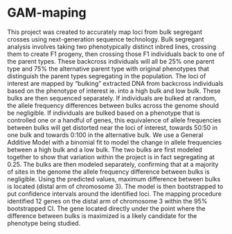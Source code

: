 # GAM-maping

This project was created to accurately map loci from bulk segregant crosses using next-generation sequence technology.  Bulk segregant analysis involves taking two phenotypically distinct inbred lines, crossing them to create F1 progeny, then crossing those F1 individuals back to one of the parent types.  These backcross individuals will all be 25% one parent type and 75% the alternative parent type with original phenotypes that distinguish the parent types segregating in the population. The loci of interest are mapped by “bulking” extracted DNA from backcross individuals based on the phenotype of interest ie. into a high bulk and low bulk.  These bulks are then sequenced separately.  If individuals are bulked at random, the allele frequency differences between bulks across the genome should be negligible.  If individuals are bulked based on a phenotype that is controlled one or a handful of genes, this equivalence of allele frequencies between bulks will get distorted near the loci of interest, towards 50:50 in one bulk and towards 0:100 in the alternative bulk. We use a General Additive Model with a binomial fit to model the change in allele frequencies between a high bulk and a low bulk. The two bulks are first modeled together to show that variation within the project is in fact segregating at 0.25. The bulks are then modeled separately, confirming that at a majority of sites in the genome the allele frequency difference between bulks is negligible. Using the predicted values, maximum difference between bulks is located (distal arm of chromosome 3). The model is then bootstrapped to put confidence intervals around the identified loci. The mapping procedure identified 12 genes on the distal arm of chromosome 3 within the 95% bootstrapped CI.  The gene located directly under the point where the difference between bulks is maximized is a likely candidate for the phenotype being studied.     

